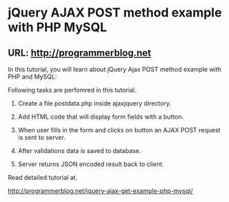 # jQuery AJAX POST method example with PHP MySQL
URL: http://programmerblog.net
-------

In this tutorial, you will learn about jQuery Ajax POST method example with PHP and MySQL:

Following tasks are perfomred in this tutorial.

1. Create a file postdata.php inside ajaxjquery directory.

2. Add HTML code that will display form fields with a button.

3. When user fills in the form and clicks on  button an AJAX POST request is sent to  server.

4. After validations data is saved to database.

5. Server returns JSON encoded result back to client.


Read detailed tutorial at.

http://programmerblog.net/jquery-ajax-get-example-php-mysql/
